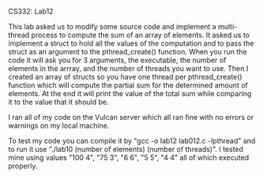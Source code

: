 CS332: Lab12

This lab asked us to modify some source code and implement a multi-thread process to compute the sum of an array of elements. It asked us to implement a struct to hold all the values of the computation and to pass the struct as an argument to the pthread_create() function. When you run the code it will ask you for 3 arguments, the executable, the number of elements in the arrray, and the number of threads you want to use. Then I created an array of structs so you have one thread per pthread_create() function which will compute the partial sum for the determined amount of elements. At the end it will print the value of the total sum while comparing it to the value that it should be. 

I ran all of my code on the Vulcan server which all ran fine with no errors or warnings on my local machine. 

To test my code you can compile it by "gcc -o lab12 lab012.c -lpthread" and to run it use "./lab10 (number of elements) (number of threads)". I tested mine using values "100 4", "75 3", "6 6", "5 5", "4 4" all of which executed properly.
